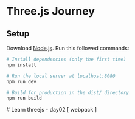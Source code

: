 # Three.js Journey

## Setup
Download [Node.js](https://nodejs.org/en/download/).
Run this followed commands:

``` bash
# Install dependencies (only the first time)
npm install

# Run the local server at localhost:8080
npm run dev

# Build for production in the dist/ directory
npm run build
```
#   L e a r n   t h r e e j s   -   d a y 0 2   [   w e b p a c k   ]  
 